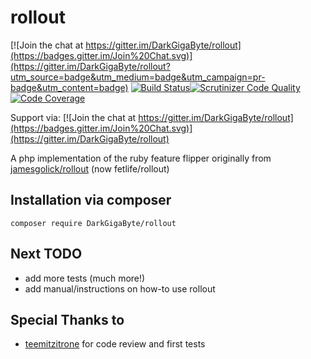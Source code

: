 rollout
=======

[![Join the chat at https://gitter.im/DarkGigaByte/rollout](https://badges.gitter.im/Join%20Chat.svg)](https://gitter.im/DarkGigaByte/rollout?utm_source=badge&utm_medium=badge&utm_campaign=pr-badge&utm_content=badge)
[![Build Status](https://travis-ci.org/DarkGigaByte/rollout.svg?branch=master)](https://travis-ci.org/DarkGigaByte/rollout)[![Scrutinizer Code Quality](https://scrutinizer-ci.com/g/DarkGigaByte/rollout/badges/quality-score.png?s=ce8d8e1b14c56b2a4c6604185ea0940b7bc29410)](https://scrutinizer-ci.com/g/DarkGigaByte/rollout/)[![Code Coverage](https://scrutinizer-ci.com/g/DarkGigaByte/rollout/badges/coverage.png?s=11039a425dfceb6b3676125a39ec2bbfba8fd8e2)](https://scrutinizer-ci.com/g/DarkGigaByte/rollout/)

Support via: [![Join the chat at https://gitter.im/DarkGigaByte/rollout](https://badges.gitter.im/Join%20Chat.svg)](https://gitter.im/DarkGigaByte/rollout)

A php implementation of the ruby feature flipper originally from [jamesgolick/rollout](https://github.com/jamesgolick/rollout) (now fetlife/rollout)

Installation via composer
-------------------------

    composer require DarkGigaByte/rollout


Next TODO
---------
- add more tests (much more!)
- add manual/instructions on how-to use rollout

Special Thanks to
--------------
- [teemitzitrone](https://github.com/teemitzitrone) for code review and first tests
